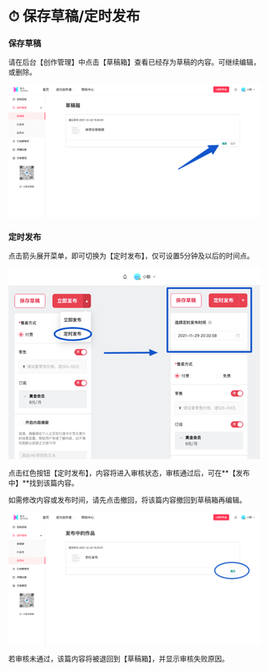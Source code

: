# ⏱ 保存草稿/定时发布

### 保存草稿

请在后台【创作管理】中点击【草稿箱】查看已经存为草稿的内容。可继续编辑，或删除。

![](../.gitbook/assets/13草稿01.png)

### 定时发布

点击箭头展开菜单，即可切换为【定时发布】，仅可设置5分钟及以后的时间点。

![](../.gitbook/assets/7音频07.jpg)

点击红色按钮【定时发布】，内容将进入审核状态，审核通过后，可在**【发布中】**找到该篇内容。

如需修改内容或发布时间，请先点击撤回，将该篇内容撤回到草稿箱再编辑。

![](../.gitbook/assets/14定时发布01.png)

若审核未通过，该篇内容将被退回到【草稿箱】，并显示审核失败原因。
